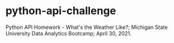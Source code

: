# python-api-challenge
Python API Homework - What's the Weather Like?; Michigan State University Data Analytics Bootcamp; April 30, 2021.
